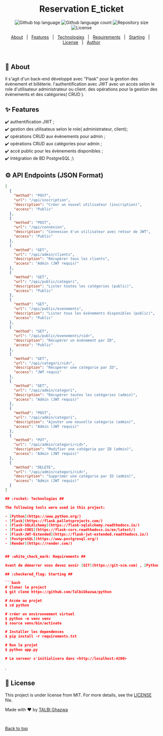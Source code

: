 <h1 align="center">Reservation E_ticket</h1>

<p align="center">
  <img alt="Github top language" src="https://img.shields.io/github/languages/top/https://github.com/TalbiGhazwa/python?color=56BEB8">
  <img alt="Github language count" src="https://img.shields.io/github/languages/count/https://github.com/TalbiGhazwa/python?color=56BEB8">
  <img alt="Repository size" src="https://img.shields.io/github/repo-size/https://github.com/TalbiGhazwa/python?color=56BEB8">
  <img alt="License" src="https://img.shields.io/github/license/https://github.com/TalbiGhazwa/python?color=56BEB8">
</p>

<p align="center">
  <a href="#dart-about">About</a> &#xa0; | &#xa0; 
  <a href="#sparkles-features">Features</a> &#xa0; | &#xa0;
  <a href="#rocket-technologies">Technologies</a> &#xa0; | &#xa0;
  <a href="#white_check_mark-requirements">Requirements</a> &#xa0; | &#xa0;
  <a href="#checkered_flag-starting">Starting</a> &#xa0; | &#xa0;
  <a href="#memo-license">License</a> &#xa0; | &#xa0;
  <a href="https://github.com/TalbiGhazwa" target="_blank">Author</a>
</p>

<br>

## :dart: About ##

Il s'agit d'un back-end développé avec "Flask" pour la gestion des évènement et  billéterie.
l'authentification avec JWT avec un accés selon le role d'utilisateur administrateur ou client.
des opérations pour la gestion des évènements et des catégories( CRUD ).


## :sparkles: Features ##

:heavy_check_mark: authentification JWT ;\
:heavy_check_mark: gestion des utilisateus selon le role( administrateur, client);\
:heavy_check_mark: opérations CRUD aux évènements pour admin ;\
:heavy_check_mark: opérations CRUD aux catégories pour admin ;\
:heavy_check_mark: accé public pour les évènements disponibles ;\
:heavy_check_mark: Intégration de BD PostgreSQL ;\

## :gear: API Endpoints (JSON Format) ##

```json
[
  {
    "method": "POST",
    "url": "/api/inscription",
    "description": "Créer un nouvel utilisateur (inscription)",
    "access": "Public"
  },
  {
    "method": "POST",
    "url": "/api/connexion",
    "description": "Connexion d'un utilisateur avec retour de JWT",
    "access": "Public"
  },
  {
    "method": "GET",
    "url": "/api/admin/clients",
    "description": "Récupérer tous les clients",
    "access": "Admin (JWT requis)"
  },
  {
    "method": "GET",
    "url": "/api/public/categori",
    "description": "Lister toutes les catégories (public)",
    "access": "Public"
  },
  {
    "method": "GET",
    "url": "/api/public/evenements",
    "description": "Lister tous les événements disponibles (public)",
    "access": "Public"
  },
  {
    "method": "GET",
    "url": "/api/public/evenements/<id>",
    "description": "Récupérer un événement par ID",
    "access": "Public"
  },
  {
    "method": "GET",
    "url": "/api/categori/<id>",
    "description": "Récupérer une catégorie par ID",
    "access": "JWT requis"
  },
  {
    "method": "GET",
    "url": "/api/admin/categori",
    "description": "Récupérer toutes les catégories (admin)",
    "access": "Admin (JWT requis)"
  },
  {
    "method": "POST",
    "url": "/api/admin/categori",
    "description": "Ajouter une nouvelle catégorie (admin)",
    "access": "Admin (JWT requis)"
  },
  {
    "method": "PUT",
    "url": "/api/admin/categori/<id>",
    "description": "Modifier une catégorie par ID (admin)",
    "access": "Admin (JWT requis)"
  },
  {
    "method": "DELETE",
    "url": "/api/admin/categori/<id>",
    "description": "Supprimer une catégorie par ID (admin)",
    "access": "Admin (JWT requis)"
  }
]

## :rocket: Technologies ##

The following tools were used in this project:

- [Python](https://www.python.org/)
- [Flask](https://flask.palletsprojects.com/)
- [Flask-SQLAlchemy](https://flask-sqlalchemy.readthedocs.io/)
- [Flask-CORS](https://flask-cors.readthedocs.io/en/latest/)
- [Flask-JWT-Extended](https://flask-jwt-extended.readthedocs.io/)
- [PostgreSQL](https://www.postgresql.org/)
- [Render](https://render.com/)


## :white_check_mark: Requirements ##

Avant de démarrer vous devez avoir [GIT](https://git-scm.com) , [Python](https://www.python.org/) et [pip](https://pip.pypa.io/) installés.

## :checkered_flag: Starting ##

```bash
# Cloner le project
$ git clone https://github.com/TalbiGhazwa/python

# Accée au projet
$ cd python

# créer un environnement virtuel
$ python -m venv venv
$ source venv/bin/activate

# Installer les dependences
$ pip install -r requirements.txt

# Run le projet
$ python app.py

# Le serveur s'initialisera dans <http://localhost:4200>
```
.
## :memo: License ##

This project is under license from MIT. For more details, see the [LICENSE](LICENSE) file.


Made with :heart: by <a href="https://github.com/TalbiGhazwa" target="_blank">TALBI Ghazwa</a>

&#xa0;

<a href="#top">Back to top</a>
